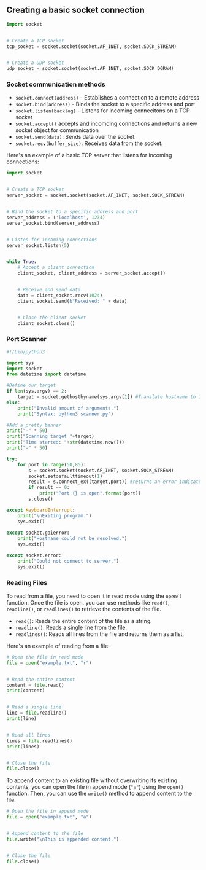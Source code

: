 ## Creating a basic socket connection
```python
import socket


# Create a TCP socket
tcp_socket = socket.socket(socket.AF_INET, socket.SOCK_STREAM)


# Create a UDP socket
udp_socket = socket.socket(socket.AF_INET, socket.SOCK_DGRAM)
```


### Socket communication methods
- `socket.connect(address)` - Establishes a connection to a remote address
- `socket.bind(address)` - Binds the socket to a specific address and port
- `socket.listen(backlog)` - Listens for incoming connecitons on a TCP socket
- `socket.accept()` accepts and incomding connections and returns a new socket object for communication
- `socket.send(data)`: Sends data over the socket.
- `socket.recv(buffer_size)`: Receives data from the socket.

Here's an example of a basic TCP server that listens for incoming connections:

```python
import socket


# Create a TCP socket
server_socket = socket.socket(socket.AF_INET, socket.SOCK_STREAM)


# Bind the socket to a specific address and port
server_address = ('localhost', 1234)
server_socket.bind(server_address)


# Listen for incoming connections
server_socket.listen(5)


while True:
    # Accept a client connection
    client_socket, client_address = server_socket.accept()


    # Receive and send data
    data = client_socket.recv(1024)
    client_socket.send(b"Received: " + data)


    # Close the client socket
    client_socket.close()
```

### Port Scanner
```python
#!/bin/python3

import sys
import socket
from datetime import datetime

#Define our target
if len(sys.argv) == 2:
	target = socket.gethostbyname(sys.argv[1]) #Translate hostname to IPv4
else:
	print("Invalid amount of arguments.")
	print("Syntax: python3 scanner.py")

#Add a pretty banner
print("-" * 50)
print("Scanning target "+target)
print("Time started: "+str(datetime.now()))
print("-" * 50)

try:
	for port in range(50,85):
		s = socket.socket(socket.AF_INET, socket.SOCK_STREAM)
		socket.setdefaulttimeout(1)
		result = s.connect_ex((target,port)) #returns an error indicator - if port is open it throws a 0, otherwise 1
		if result == 0:
			print("Port {} is open".format(port))
		s.close()

except KeyboardInterrupt:
	print("\nExiting program.")
	sys.exit()
	
except socket.gaierror:
	print("Hostname could not be resolved.")
	sys.exit()

except socket.error:
	print("Could not connect to server.")
	sys.exit()
```


### Reading Files
To read from a file, you need to open it in read mode using the `open()` function. Once the file is open, you can use methods like `read()`, `readline()`, or `readlines()` to retrieve the contents of the file.

- `read()`: Reads the entire content of the file as a string.
- `readline()`: Reads a single line from the file.
- `readlines()`: Reads all lines from the file and returns them as a list.

Here's an example of reading from a file:
```python
# Open the file in read mode
file = open("example.txt", "r")


# Read the entire content
content = file.read()
print(content)


# Read a single line
line = file.readline()
print(line)


# Read all lines
lines = file.readlines()
print(lines)


# Close the file
file.close()
```

To append content to an existing file without overwriting its existing contents, you can open the file in append mode (`"a"`) using the `open()` function. Then, you can use the `write()` method to append content to the file.
```python
# Open the file in append mode
file = open("example.txt", "a")


# Append content to the file
file.write("\nThis is appended content.")


# Close the file
file.close()
```

